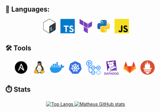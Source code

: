 ## 🌙 Languages:   

<p align="center">
  <img width="45px" src="img/bash-icon.svg" alt="Bash">&nbsp;&nbsp;
  <img width="45px" src="img/typescript-icon.svg" alt="TypeScript">&nbsp;&nbsp;
  <img width="45px" src="img/terraform-icon.svg" alt="Terraform">&nbsp;&nbsp;
  <img width="45px" src="img/python-icon.svg" alt="Python">&nbsp;&nbsp;
  <img width="45px" src="img/javascript-icon.svg" alt="JavaScript">
</p>


## 🛠️ Tools

<p align="center">
  <img width="45px" src="img/ansible-icon.svg" alt="Ansible">&nbsp;&nbsp;
  <img width="45px" src="img/linux-icon.svg" alt="Linux">&nbsp;&nbsp;
  <img width="45px" src="img/docker-icon.svg" alt="Docker">&nbsp;&nbsp;
  <img width="45px" src="img/kubernetes-icon.svg" alt="Kubernetes">&nbsp;&nbsp;
  <img width="45px" src="img/github-actions-icon.svg" alt="GitHub Actions">&nbsp;&nbsp;
  <img width="45px" src="img/datadog-icon.svg" alt="Datadog">&nbsp;&nbsp;
  <img width="45px" src="img/gitlab-icon.svg" alt="GitLab">&nbsp;&nbsp;
  <img width="45px" src="img/prometheus-icon.svg" alt="Prometheus">&nbsp;&nbsp;
</p>

## ⏱️ Stats


<p align="center">
  <a href="https://github.com/anuraghazra/github-readme-stats">
    <img src="https://github-readme-stats.vercel.app/api/top-langs/?username=Matheus-Merlos&layout=compact&theme=tokyonight&card_width=750&langs_count=9" alt="Top Langs" />
  </a>
  <a href="https://github.com/anuraghazra/github-readme-stats">
    <img src="https://github-readme-stats.vercel.app/api?username=Matheus-Merlos&layout=compact&theme=tokyonight&card_width=750"  alt="Matheus GitHub stats" />
  </a>
</p>

